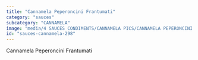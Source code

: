 ```yaml
---
title: "Cannamela Peperoncini Frantumati"
category: "sauces"
subcategory: "CANNAMELA"
image: "media/4 SAUCES CONDIMENTS/CANNAMELA PICS/CANNAMELA PEPERONCINI FRANTUMATI.png"
id: "sauces-cannamela-298"
---
```


Cannamela Peperoncini Frantumati
